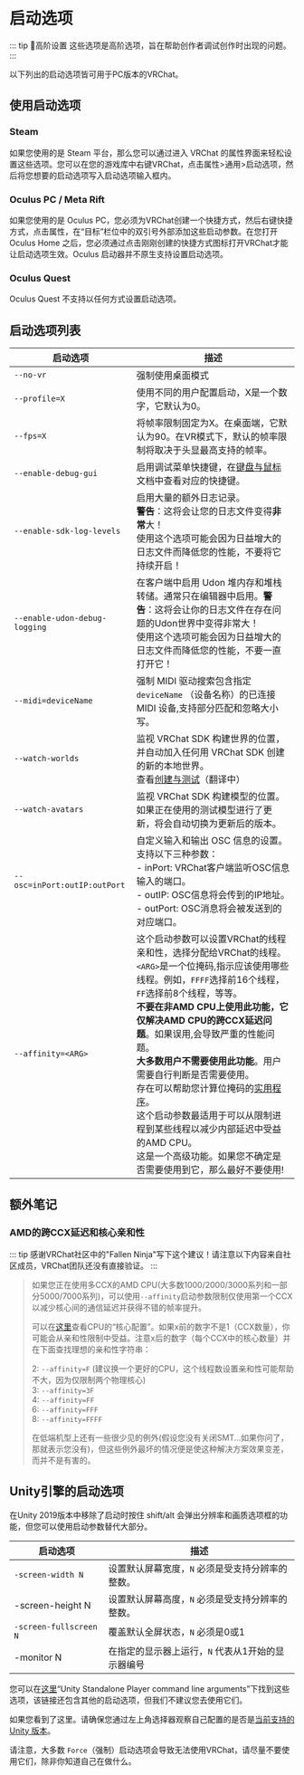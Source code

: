 # 启动选项

::: tip 📘高阶设置
这些选项是高阶选项，旨在帮助创作者调试创作时出现的问题。
:::

以下列出的启动选项皆可用于PC版本的VRChat。

## 使用启动选项

### Steam

如果您使用的是 Steam 平台，那么您可以通过进入 VRChat 的属性界面来轻松设置这些选项。您可以在您的游戏库中右键VRChat，点击属性>通用>启动选项，然后将您想要的启动选项写入启动选项输入框内。

### Oculus PC / Meta Rift

如果您使用的是 Oculus PC，您必须为VRChat创建一个快捷方式，然后右键快捷方式，点击属性，在“目标”栏位中的双引号外部添加这些启动参数。在您打开 Oculus Home 之后，您必须通过点击刚刚创建的快捷方式图标打开VRChat才能让启动选项生效。Oculus 启动器并不原生支持设置启动选项。

### Oculus Quest

Oculus Quest 不支持以任何方式设置启动选项。

## 启动选项列表

| 启动选项                      | 描述                                                                                                                                                                                                                                                                                                                                                                                                                                                                                                                                                                                 |
| ----------------------------- | ------------------------------------------------------------------------------------------------------------------------------------------------------------------------------------------------------------------------------------------------------------------------------------------------------------------------------------------------------------------------------------------------------------------------------------------------------------------------------------------------------------------------------------------------------------------------------------ |
| `--no-vr`                     | 强制使用桌面模式                                                                                                                                                                                                                                                                                                                                                                                                                                                                                                                                                                     |
| `--profile=X`                 | 使用不同的用户配置启动，X是一个数字，它默认为0。                                                                                                                                                                                                                                                                                                                                                                                                                                                                                                                                     |
| `--fps=X`                     | 将帧率限制固定为X。在桌面端，它默认为90。在VR模式下，默认的帧率限制将取决于头显最高支持的帧率。                                                                                                                                                                                                                                                                                                                                                                                                                                                                                |
| `--enable-debug-gui`          | 启用调试菜单快捷键，在[键盘与鼠标](/docs.vrchat.com/OVERVIEW/controls/keyboard-and-mouse)文档中查看对应的快捷键。                                                                                                                                                                                                                                                                                                                                                                                                                                                                    |
| `--enable-sdk-log-levels`     | 启用大量的额外日志记录。<br>**警告**：这将会让您的日志文件变得**非常**大！<br>使用这个选项可能会因为日益增大的日志文件而降低您的性能，不要将它持续开启！                                                                                                                                                                                                                                                                                                                                                                                                                             |
| `--enable-udon-debug-logging` | 在客户端中启用 Udon 堆内存和堆栈转储。通常只在编辑器中启用。**警告**：这将会让你的日志文件在存在问题的Udon世界中变得非常大！<br>使用这个选项可能会因为日益增大的日志文件而降低您的性能，不要一直打开它！                                                                                                                                                                                                                                                                                                                                                                           |
| `--midi=deviceName`           | 强制 MIDI 驱动搜索包含指定 `deviceName` （设备名称）的已连接 MIDI 设备,支持部分匹配和忽略大小写。                                                                                                                                                                                                                                                                                                                                                                                                                                                                                    |
| `--watch-worlds`              | 监视 VRChat SDK 构建世界的位置，并自动加入任何用 VRChat SDK 创建的新的本地世界。<br>查看[创建与测试](/creators.vrchat.com/worlds/udon/using-build-test.md)（翻译中）                                                                                                                                                                                                                                                                                                                                                                                                                 |
| `--watch-avatars`             | 监视 VRChat SDK 构建模型的位置。如果正在使用的测试模型进行了更新，将会自动切换为更新后的版本。                                                                                                                                                                                                                                                                                                                                                                                                                                                                                       |
| `--osc=inPort:outIP:outPort`  | 自定义输入和输出 OSC 信息的设置。<br>支持以下三种参数：<br>- inPort: VRChat客户端监听OSC信息输入的端口。<br>- outIP: OSC信息将会传到的IP地址。<br>- outPort: OSC消息将会被发送到的对应端口。                                                                                                                                                                                                                                                                                                                                                                                     |
| `--affinity=<ARG>`            | 这个启动参数可以设置VRChat的线程亲和性，选择分配给VRChat的线程。`<ARG>`是一个位掩码,指示应该使用哪些线程。例如，`FFFF`选择前16个线程，`FF`选择前8个线程，等等。<br>**不要在非AMD CPU上使用此功能，它仅解决AMD CPU的跨CCX延迟问题**。如果误用,会导致严重的性能问题。<br>**大多数用户不需要使用此功能**。用户需要自行判断是否需要使用。<br>存在可以帮助您计算位掩码的[实用程序](https://bitsum.com/tools/cpu-affinity-calculator/)。<br>这个启动参数最适用于可以从限制进程到某些线程以减少内部延迟中受益的AMD CPU。<br>这是一个高级功能。如果您不确定是否需要使用到它，那么最好不要使用! |

## 额外笔记

### AMD的跨CCX延迟和核心亲和性

::: tip
感谢VRChat社区中的"Fallen Ninja"写下这个建议！请注意以下内容来自社区成员，VRChat团队还没有直接验证。
:::

> 如果您正在使用多CCX的AMD CPU(大多数1000/2000/3000系列和一部分5000/7000系列)，可以使用`--affinity`启动参数限制仅使用第一个CCX以减少核心间的通信延迟并获得不错的帧率提升。
> 
> 可以在[这里](https://en.wikipedia.org/wiki/List\_of\_AMD\_Ryzen\_processors)查看CPU的“核心配置”。如果x前的数字不是1（CCX数量），你可能会从亲和性限制中受益。注意x后的数字（每个CCX中的核心数量）并在下面查找理想的亲和性字符串：
> 
> 2: `--affinity=F` (建议换一个更好的CPU，这个线程数设置亲和性可能帮助不大，因为仅限制两个物理核心)<br>
> 3: `--affinity=3F`<br>
> 4: `--affinity=FF`<br>
> 6: `--affinity=FFF`<br>
> 8: `--affinity=FFFF`<br>
> 
> 在低端机型上还有一些很少见的例外(假设您没有关闭SMT...如果你问了，那就表示您没有)，但这些例外最坏的情况便是使这种解决方案效果变差，而并不是有害的。

## Unity引擎的启动选项

在Unity 2019版本中移除了启动时按住 shift/alt 会弹出分辨率和画质选项框的功能，但您可以使用启动参数替代大部分。

| 启动选项               | 描述                                              |
| ---------------------- | ------------------------------------------------- |
| `-screen-width N`      | 设置默认屏幕宽度，`N` 必须是受支持分辨率的整数。  |
| -screen-height N       | 设置默认屏幕高度，`N` 必须是受支持分辨率的整数。  |
| `-screen-fullscreen N` | 覆盖默认全屏状态，`N` 必须是0或1                  |
| -monitor N             | 在指定的显示器上运行，`N` 代表从1开始的显示器编号 |

您可以在[这里](https://docs.unity3d.com/Manual/CommandLineArguments.html)“Unity Standalone Player command line arguments”下找到这些选项，该链接还包含其他的启动选项，但我们不建议您去使用它们。

如果您看到了这里。请确保您通过左上角选择器观察自己配置的是否是[当前支持的 Unity 版本](/creators.vrchat.com/sdk/current-unity-version.md)。

请注意，大多数 `Force`（强制）启动选项会导致无法使用VRChat，请尽量不要使用它们，除非你知道自己在做什么。